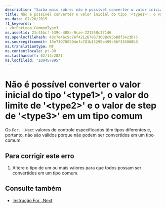 ```yaml
---
description: "Saiba mais sobre: não é possível converter o valor inicial do tipo ' <type1> ', limite o valor de ' <type2> ' e o valor de Step de ' <type3> ' para um tipo comum"
title: Não é possível converter o valor inicial do tipo '<type1>', o valor do limite de '<type2>' e o valor de step de '<type3>' em um tipo comum
ms.date: 07/20/2015
f1_keywords:
- vbrForLoop_CommonType3
ms.assetid: 21c45bcf-539c-488a-9cae-221558c37146
ms.openlocfilehash: 40c7e46c9c7ef4212678673608c95b8df3423b75
ms.sourcegitcommit: 10e719780594efc781b15295e499c66f316068b8
ms.translationtype: MT
ms.contentlocale: pt-BR
ms.lasthandoff: 02/14/2021
ms.locfileid: "100457895"
---
```

# <a name="cannot-convert-start-value-of-type-type1-limit-value-of-type2-and-step-value-of-type3-to-a-common-type"></a>Não é possível converter o valor inicial do tipo '\<type1>', o valor do limite de '\<type2>' e o valor de step de '\<type3>' em um tipo comum

Os `For...Next` valores de controle especificados têm tipos diferentes e, portanto, não são válidos porque não podem ser convertidos em um tipo comum.  
  
## <a name="to-correct-this-error"></a>Para corrigir este erro  
  
1. Altere o tipo de um ou mais valores para que todos possam ser convertidos em um tipo comum.  
  
## <a name="see-also"></a>Consulte também

- [Instrução For...Next](../language-reference/statements/for-next-statement.md)
